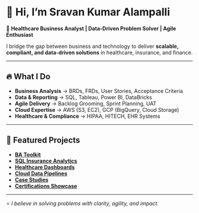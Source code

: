 # 👋 Hi, I’m Sravan Kumar Alampalli  

🚀 **Healthcare Business Analyst | Data-Driven Problem Solver | Agile Enthusiast**  

I bridge the gap between business and technology to deliver **scalable, compliant, and data-driven solutions** in healthcare, insurance, and finance.  

---

## 🔥 What I Do
- **Business Analysis** → BRDs, FRDs, User Stories, Acceptance Criteria  
- **Data & Reporting** → SQL, Tableau, Power BI, DataBricks  
- **Agile Delivery** → Backlog Grooming, Sprint Planning, UAT  
- **Cloud Expertise** → AWS (S3, EC2), GCP (BigQuery, Cloud Storage)  
- **Healthcare & Compliance** → HIPAA, HITECH, EHR Systems  

---

## 📂 Featured Projects
- **[BA Toolkit](./01-BA-Toolkit/)**  
- **[SQL Insurance Analytics](./02-SQL-Insurance-Analytics/)**  
- **[Healthcare Dashboards](./03-Healthcare-Dashboards/)**  
- **[Cloud Data Pipelines](./04-Cloud-Data-Pipelines/)**  
- **[Case Studies](./05-Case-Studies/)**  
- **[Certifications Showcase](./06-Certifications-Showcase/)**  

---

⭐ *I believe in solving problems with clarity, agility, and impact.*  
